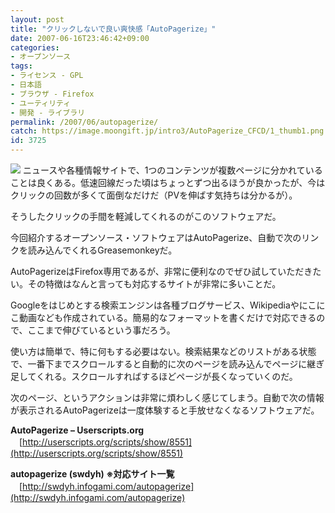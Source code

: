 ```yaml
---
layout: post
title: "クリックしないで良い爽快感「AutoPagerize」"
date: 2007-06-16T23:46:42+09:00
categories:
- オープンソース
tags: 
- ライセンス - GPL
- 日本語
- ブラウザ - Firefox
- ユーティリティ
- 開発 - ライブラリ
permalink: /2007/06/autopagerize/
catch: https://image.moongift.jp/intro3/AutoPagerize_CFCD/1_thumb1.png
id: 3725
---
```

[![](https://image.moongift.jp/intro3/AutoPagerize_CFCD/1_thumb1.png)](https://image.moongift.jp/intro3/AutoPagerize_CFCD/13.png) ニュースや各種情報サイトで、1つのコンテンツが複数ページに分かれていることは良くある。低速回線だった頃はちょっとずつ出るほうが良かったが、今はクリックの回数が多くて面倒なだけだ（PVを伸ばす気持ちは分かるが）。

 

そうしたクリックの手間を軽減してくれるのがこのソフトウェアだ。

 

今回紹介するオープンソース・ソフトウェアはAutoPagerize、自動で次のリンクを読み込んでくれるGreasemonkeyだ。

 <!--more--> 

AutoPagerizeはFirefox専用であるが、非常に便利なのでぜひ試していただきたい。その特徴はなんと言っても対応するサイトが非常に多いことだ。

 

Googleをはじめとする検索エンジンは各種ブログサービス、Wikipediaやにこにこ動画なども作成されている。簡易的なフォーマットを書くだけで対応できるので、ここまで伸びているという事だろう。

 

使い方は簡単で、特に何もする必要はない。検索結果などのリストがある状態で、一番下までスクロールすると自動的に次のページを読み込んでページに継ぎ足してくれる。スクロールすればするほどページが長くなっていくのだ。

 

次のページ、というアクションは非常に煩わしく感じてしまう。自動で次の情報が表示されるAutoPagerizeは一度体験すると手放せなくなるソフトウェアだ。

 

**AutoPagerize – Userscripts.org**  
　[http://userscripts.org/scripts/show/8551](http://userscripts.org/scripts/show/8551)

 

**autopagerize (swdyh) ※対応サイト一覧**  
　[http://swdyh.infogami.com/autopagerize](http://swdyh.infogami.com/autopagerize)

